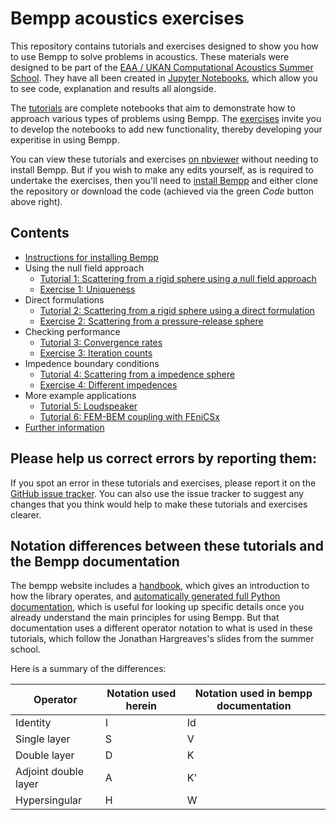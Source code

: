 # Bempp acoustics exercises

This repository contains tutorials and exercises designed to show you how to use Bempp to solve problems in acoustics.
These materials were designed to be part of the [EAA / UKAN Computational Acoustics Summer School](https://acoustics.ac.uk/events/4468/).
They have all been created in [Jupyter Notebooks](https://jupyter.org/), which allow you to see code, explanation and results all alongside.

The [tutorials](tutorials/) are complete notebooks that aim to demonstrate how to approach various types of problems using Bempp. The [exercises](exercises/) invite you to develop the notebooks to add new functionality, thereby developing your experitise in using Bempp.

You can view these tutorials and exercises [on nbviewer](https://nbviewer.jupyter.org/github/mscroggs/bempp-acoustic-tutorials/blob/main/README.ipynb) without needing to install Bempp. But if you wish to make any edits yourself, as is required to undertake the exercises, then you'll need to [install Bempp](tutorials/0_install.ipynb) and either clone the repository or download the code (achieved via the green <i>Code</i> button above right).

## Contents
- [Instructions for installing Bempp](tutorials/0_install.ipynb)
- Using the null field approach
  - [Tutorial 1: Scattering from a rigid sphere using a null field approach](tutorials/1_sphere_scatterer_null_field.ipynb)
  - [Exercise 1: Uniqueness](exercises/1_uniqueness.ipynb)
- Direct formulations
  - [Tutorial 2: Scattering from a rigid sphere using a direct formulation](tutorials/2_sphere_scatterer_direct.ipynb)
  - [Exercise 2: Scattering from a pressure-release sphere](exercises/2_sphere_scatterer.ipynb)
- Checking performance
  - [Tutorial 3: Convergence rates](tutorials/3_convergence.ipynb)
  - [Exercise 3: Iteration counts](exercises/3_iterations.ipynb)
- Impedence boundary conditions
  - [Tutorial 4: Scattering from a impedence sphere](tutorials/4_impedence_scattering.ipynb)
  - [Exercise 4: Different impedences](exercises/4_inverse_problem.ipynb)
- More example applications
  - [Tutorial 5: Loudspeaker](tutorials/5_loudspeaker.ipynb)
  - [Tutorial 6: FEM-BEM coupling with FEniCSx](tutorials/6_fenicsx.ipynb)
- [Further information](tutorials/7_more.ipynb)


## Please help us correct errors by reporting them:
If you spot an error in these tutorials and exercises, please report it
on the [GitHub issue tracker](https://github.com/mscroggs/bempp-acoustic-tutorials/issues).
You can also use the issue tracker to suggest any changes that you think would help
to make these tutorials and exercises clearer.

## Notation differences between these tutorials and the Bempp documentation
The bempp website includes a [handbook](https://bempp.com/handbook/index.html), which gives an introduction to how the library operates, and [automatically generated full Python documentation](https://bempp-cl.readthedocs.io/en/latest/), which is useful for looking up specific details once you already understand the main principles for using Bempp. But that documentation uses a different operator notation to what is used in these tutorials, which follow the Jonathan Hargreaves's slides from the summer school.

Here is a summary of the differences:

Operator | Notation used herein | Notation used in bempp documentation
-------- | -------------------- | ------------------------------------
Identity | I                    | Id
Single layer | S                | V
Double layer | D                | K
Adjoint double layer | A        | K'
Hypersingular | H               | W
